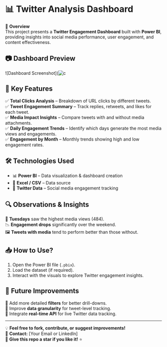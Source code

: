# 📊 Twitter Analysis Dashboard  

🚀 **Overview**  
This project presents a **Twitter Engagement Dashboard** built with **Power BI**, providing insights into social media performance, user engagement, and content effectiveness.

## 📷 **Dashboard Preview**  
![Dashboard Screenshot](![c](https://github.com/user-attachments/assets/435139aa-8654-43a8-93ed-3f8b84a0f52a)

## 📌 **Key Features**  

✅ **Total Clicks Analysis** – Breakdown of URL clicks by different tweets.  
✅ **Tweet Engagement Summary** – Track replies, retweets, and likes for each tweet.  
✅ **Media Impact Insights** – Compare tweets with and without media attachments.  
✅ **Daily Engagement Trends** – Identify which days generate the most media views and engagements.  
✅ **Engagement by Month** – Monthly trends showing high and low engagement rates.  

## 🛠 **Technologies Used**  
- 📊 **Power BI** – Data visualization & dashboard creation  
- 📄 **Excel / CSV** – Data source  
- 📌 **Twitter Data** – Social media engagement tracking  

## 🔍 **Observations & Insights**  
📅 **Tuesdays** saw the highest media views (484).  
📉 **Engagement drops** significantly over the weekend.  
🖼️ **Tweets with media** tend to perform better than those without. 
## 📥 **How to Use?**  
1. Open the Power BI file (`.pbix`).  
2. Load the dataset (if required).  
3. Interact with the visuals to explore Twitter engagement insights.  

## 🚀 **Future Improvements**  
🔹 Add more detailed **filters** for better drill-downs.  
🔹 Improve **data granularity** for tweet-level tracking.  
🔹 Integrate **real-time API** for live Twitter data tracking.  

---

💡 **Feel free to fork, contribute, or suggest improvements!**  
📧 **Contact:** [Your Email or LinkedIn]  
🌟 **Give this repo a star if you like it!** ⭐
